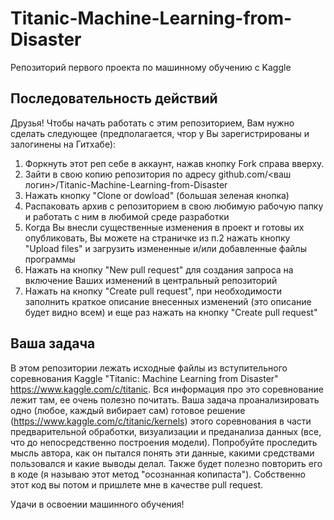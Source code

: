 # Titanic-Machine-Learning-from-Disaster
Репозиторий первого проекта по машинному обучению с Kaggle

## Последовательность действий ##
Друзья! Чтобы начать работать с этим репозиторием, Вам нужно сделать следующее (предполагается, чтор у Вы зарегистрированы и залогинены на Гитхабе):
1. Форкнуть этот реп себе в аккаунт, нажав кнопку Fork справа вверху.
1. Зайти в свою копию репозитория по адресу github.com/<ваш логин>/Titanic-Machine-Learning-from-Disaster
1. Нажать кнопку "Clone or dowload" (большая зеленая кнопка)
1. Распаковать архив с репозиторием в свою любимую рабочую папку и работать с ним в любимой среде разработки
1. Когда Вы внесли существенные изменения в проект и готовы их опубликовать, Вы можете на страничке из п.2 нажать кнопку "Upload files" и загрузить измененные и/или добавленные файлы программы
1. Нажать на кнопку "New pull request" для создания запроса на включение Ваших изменений в центральный репозиторий
1. Нажать на кнопку "Create pull request", при необходимости заполнить краткое описание внесенных изменений (это описание будет видно всем) и еще раз нажать на кнопку "Create pull request"

## Ваша задача ##
В этом репозитории лежать исходные файлы из вступительного соревнования Kaggle "Titanic: Machine Learning from Disaster" https://www.kaggle.com/c/titanic. Вся информация про это соревнование лежит там, ее очень полезно почитать. Ваша задача проанализировать одно (любое, каждый вибирает сам) готовое решение (https://www.kaggle.com/c/titanic/kernels) этого соревнования в части предварительной обработки, визуализации и преданализа данных (все, что до непосредственно построения модели).
Попробуйте проследить мысль автора, как он пытался понять эти данные, какими средствами пользовался и какие выводы делал. 
Также будет полезно повторить его в коде (я называю этот метод "осознанная копипаста"). Собственно этот код вы потом и пришлете мне в качестве pull request.

Удачи в освоении машинного обучения!
